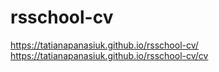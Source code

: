 # rsschool-cv
https://tatianapanasiuk.github.io/rsschool-cv/<br>
https://tatianapanasiuk.github.io/rsschool-cv/cv
